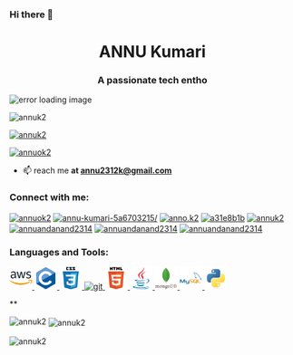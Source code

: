 ### Hi there 👋

<!--
**AnnuK2/AnnuK2** is a ✨ _special_ ✨ repository because its `README.md` (this file) appears on your GitHub profile.

Here are some ideas to get you started:

- 🔭 I’m currently working on ...
- 🌱 I’m currently learning ...
- 👯 I’m looking to collaborate on ...
- 🤔 I’m looking for help with ...
- 💬 Ask me about ...
- 📫 How to reach me: ...
- 😄 Pronouns: ...
- ⚡ Fun fact: ...
-->


<h1 align="center">ANNU Kumari</h1>
<h3 align="center">A passionate tech entho</h3>
<!--<img src="https://media.licdn.com/dms/image/D4D16AQE-Vh7cSZ_0vA/profile-displaybackgroundimage-shrink_350_1400/0/1666538999157?e=1676505600&v=beta&t=i3zFrIEYBjHJLPDSgwEZD2m5enbu6ArUyIkXkT906hI">-->
 <img src="https://source.unsplash.com/1600x800/?coding" alt="error loading image">

<p align="left"> <img src="https://komarev.com/ghpvc/?username=annuk2&label=Profile%20views&color=0e75b6&style=flat" alt="annuk2" /> </p>

<p align="left"> <a href="https://github.com/ryo-ma/github-profile-trophy"><img src="https://github-profile-trophy.vercel.app/?username=annuk2" alt="annuk2" /></a> </p>

<p align="left"> <a href="https://twitter.com/annuok2" target="blank"><img src="https://img.shields.io/twitter/follow/annuok2?logo=twitter&style=for-the-badge" alt="annuok2" /></a> </p>

- 📫 reach me **at annu2312k@gmail.com**

<h3 align="left">Connect with me:</h3>
<p align="left">
<a href="https://twitter.com/annuok2" target="blank"><img align="center" src="https://raw.githubusercontent.com/rahuldkjain/github-profile-readme-generator/master/src/images/icons/Social/twitter.svg" alt="annuok2" height="30" width="40" /></a>
<a href="https://linkedin.com/in/annu-kumari-5a6703215/" target="blank"><img align="center" src="https://raw.githubusercontent.com/rahuldkjain/github-profile-readme-generator/master/src/images/icons/Social/linked-in-alt.svg" alt="annu-kumari-5a6703215/" height="30" width="40" /></a>
<a href="https://instagram.com/anno.k2" target="blank"><img align="center" src="https://raw.githubusercontent.com/rahuldkjain/github-profile-readme-generator/master/src/images/icons/Social/instagram.svg" alt="anno.k2" height="30" width="40" /></a>
<a href="https://www.behance.net/a31e8b1b" target="blank"><img align="center" src="https://raw.githubusercontent.com/rahuldkjain/github-profile-readme-generator/master/src/images/icons/Social/behance.svg" alt="a31e8b1b" height="30" width="40" /></a>
<a href="https://www.codechef.com/users/annuk2" target="blank"><img align="center" src="https://cdn.jsdelivr.net/npm/simple-icons@3.1.0/icons/codechef.svg" alt="annuk2" height="30" width="40" /></a>
<a href="https://www.hackerrank.com/annuandanand2314" target="blank"><img align="center" src="https://raw.githubusercontent.com/rahuldkjain/github-profile-readme-generator/master/src/images/icons/Social/hackerrank.svg" alt="annuandanand2314" height="30" width="40" /></a>
<a href="https://www.hackerearth.com/annuandanand2314" target="blank"><img align="center" src="https://raw.githubusercontent.com/rahuldkjain/github-profile-readme-generator/master/src/images/icons/Social/hackerearth.svg" alt="annuandanand2314" height="30" width="40" /></a>
<a href="https://auth.geeksforgeeks.org/user/annuandanand2314" target="blank"><img align="center" src="https://raw.githubusercontent.com/rahuldkjain/github-profile-readme-generator/master/src/images/icons/Social/geeks-for-geeks.svg" alt="annuandanand2314" height="30" width="40" /></a>
</p>

<h3 align="left">Languages and Tools:</h3>
<p align="left"> <a href="https://aws.amazon.com" target="_blank" rel="noreferrer"> <img src="https://raw.githubusercontent.com/devicons/devicon/master/icons/amazonwebservices/amazonwebservices-original-wordmark.svg" alt="aws" width="40" height="40"/> </a> <a href="https://www.cprogramming.com/" target="_blank" rel="noreferrer"> <img src="https://raw.githubusercontent.com/devicons/devicon/master/icons/c/c-original.svg" alt="c" width="40" height="40"/> </a> <a href="https://www.w3schools.com/css/" target="_blank" rel="noreferrer"> <img src="https://raw.githubusercontent.com/devicons/devicon/master/icons/css3/css3-original-wordmark.svg" alt="css3" width="40" height="40"/> </a> <a href="https://git-scm.com/" target="_blank" rel="noreferrer"> <img src="https://www.vectorlogo.zone/logos/git-scm/git-scm-icon.svg" alt="git" width="40" height="40"/> </a> <a href="https://www.w3.org/html/" target="_blank" rel="noreferrer"> <img src="https://raw.githubusercontent.com/devicons/devicon/master/icons/html5/html5-original-wordmark.svg" alt="html5" width="40" height="40"/> </a> <a href="https://www.java.com" target="_blank" rel="noreferrer"> <img src="https://raw.githubusercontent.com/devicons/devicon/master/icons/java/java-original.svg" alt="java" width="40" height="40"/> </a> <a href="https://www.mongodb.com/" target="_blank" rel="noreferrer"> <img src="https://raw.githubusercontent.com/devicons/devicon/master/icons/mongodb/mongodb-original-wordmark.svg" alt="mongodb" width="40" height="40"/> </a> <a href="https://www.mysql.com/" target="_blank" rel="noreferrer"> <img src="https://raw.githubusercontent.com/devicons/devicon/master/icons/mysql/mysql-original-wordmark.svg" alt="mysql" width="40" height="40"/> </a> <a href="https://www.python.org" target="_blank" rel="noreferrer"> <img src="https://raw.githubusercontent.com/devicons/devicon/master/icons/python/python-original.svg" alt="python" width="40" height="40"/> </a> </p>

**<p><img align="left" src="https://github-readme-stats.vercel.app/api/top-langs?username=annuk2&show_icons=true&locale=en&layout=compact" alt="annuk2" /></p>

<p>&nbsp;<img align="center" src="https://github-readme-stats.vercel.app/api?username=annuk2&show_icons=true&locale=en" alt="annuk2" /></p>

<p><img align="center" src="https://github-readme-streak-stats.herokuapp.com/?user=annuk2&" alt="annuk2" /></p>
